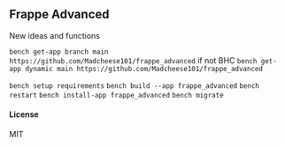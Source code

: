 ## Frappe Advanced

New ideas and functions

`bench get-app branch main https://github.com/Madcheese101/frappe_advanced`
if not BHC
`bench get-app dynamic main https://github.com/Madcheese101/frappe_advanced`

`bench setup requirements`
`bench build --app frappe_advanced`
`bench restart`
`bench install-app frappe_advanced`
`bench migrate`


#### License

MIT
